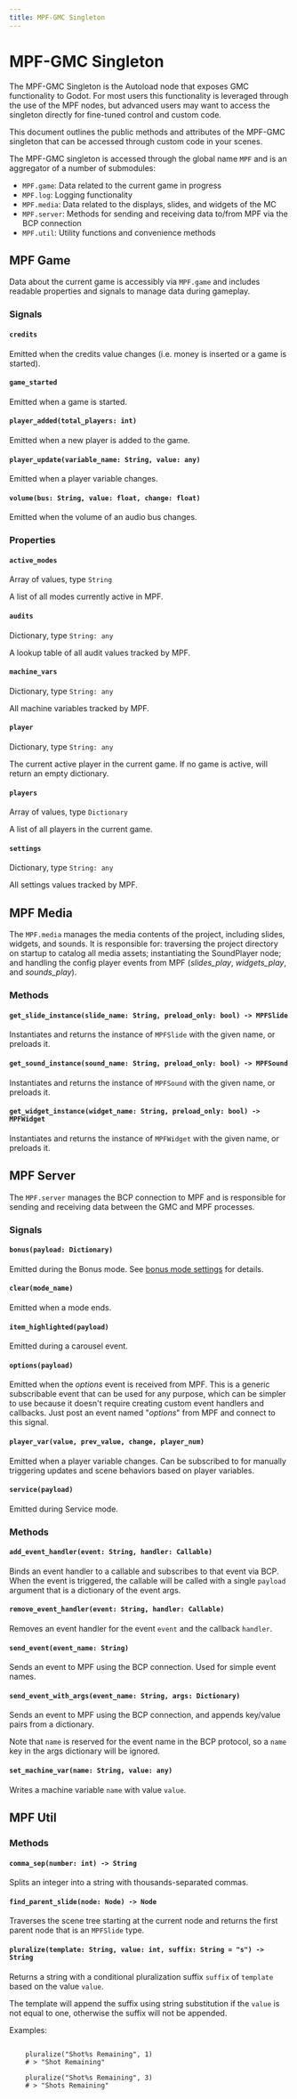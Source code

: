 ```yaml
---
title: MPF-GMC Singleton
---
```


# MPF-GMC Singleton

The MPF-GMC Singleton is the Autoload node that exposes GMC functionality to Godot. For most users this functionality is leveraged through the use of the MPF nodes, but advanced users may want to access the singleton directly for fine-tuned control and custom code.

This document outlines the public methods and attributes of the MPF-GMC singleton that can be accessed through custom code in your scenes.

The MPF-GMC singleton is accessed through the global name `MPF` and is an aggregator of a number of submodules:

  *  `MPF.game`: Data related to the current game in progress
  *  `MPF.log`: Logging functionality
  *  `MPF.media`: Data related to the displays, slides, and widgets of the MC
  *  `MPF.server`: Methods for sending and receiving data to/from MPF via the BCP connection
  *  `MPF.util`: Utility functions and convenience methods

## MPF Game

Data about the current game is accessibly via `MPF.game` and includes readable properties and signals to manage data during gameplay.

### Signals

#### `credits`

Emitted when the credits value changes (i.e. money is inserted or a game is started).

#### `game_started`

Emitted when a game is started.

#### `player_added(total_players: int)`

Emitted when a new player is added to the game.

#### `player_update(variable_name: String, value: any)`

Emitted when a player variable changes.

#### `volume(bus: String, value: float, change: float)`

Emitted when the volume of an audio bus changes.

### Properties

#### `active_modes`

Array of values, type `String`

A list of all modes currently active in MPF.

#### `audits`

Dictionary, type `String: any`

A lookup table of all audit values tracked by MPF.

#### `machine_vars`

Dictionary, type `String: any`

All machine variables tracked by MPF.

#### `player`

Dictionary, type `String: any`

The current active player in the current game. If no game is active, will return an empty dictionary.

#### `players`

Array of values, type `Dictionary`

A list of all players in the current game.

#### `settings`

Dictionary, type `String: any`

All settings values tracked by MPF.

## MPF Media

The `MPF.media` manages the media contents of the project, including slides, widgets, and sounds. It is responsible for: traversing the project directory on startup to catalog all media assets; instantiating the SoundPlayer node; and handling the config player events from MPF (*slides_play*, *widgets_play*, and *sounds_play*).

### Methods

#### `get_slide_instance(slide_name: String, preload_only: bool) -> MPFSlide`

Instantiates and returns the instance of `MPFSlide` with the given name, or preloads it.


#### `get_sound_instance(sound_name: String, preload_only: bool) -> MPFSound`

Instantiates and returns the instance of `MPFSound` with the given name, or preloads it.


#### `get_widget_instance(widget_name: String, preload_only: bool) -> MPFWidget`

Instantiates and returns the instance of `MPFWidget` with the given name, or preloads it.


## MPF Server

The `MPF.server` manages the BCP connection to MPF and is responsible for sending and receiving data between the GMC and MPF processes.

### Signals

#### `bonus(payload: Dictionary)`

Emitted during the Bonus mode. See [bonus mode settings](bonus.md) for details.

#### `clear(mode_name)`

Emitted when a mode ends.

#### `item_highlighted(payload)`

Emitted during a carousel event.

#### `options(payload)`

Emitted when the *options* event is received from MPF. This is a generic subscribable event that can be used for any purpose, which can be simpler to use because it doesn't require creating custom event handlers and callbacks. Just post an event named "*options*"  from MPF and connect to this signal.

#### `player_var(value, prev_value, change, player_num)`

Emitted when a player variable changes. Can be subscribed to for manually triggering updates and scene behaviors based on player variables.

#### `service(payload)`

Emitted during Service mode.

### Methods

#### `add_event_handler(event: String, handler: Callable)`

Binds an event handler to a callable and subscribes to that event via BCP. When the event is triggered, the callable will be called with a single `payload` argument that is a dictionary of the event args.

#### `remove_event_handler(event: String, handler: Callable)`

Removes an event handler for the event `event` and the callback `handler`.

#### `send_event(event_name: String)`

Sends an event to MPF using the BCP connection. Used for simple event names.

#### `send_event_with_args(event_name: String, args: Dictionary)`

Sends an event to MPF using the BCP connection, and appends key/value pairs from a dictionary.

Note that `name` is reserved for the event name in the BCP protocol, so a `name` key in the args dictionary will be ignored.

#### `set_machine_var(name: String, value: any)`

Writes a machine variable `name` with value `value`.

## MPF Util

### Methods

#### `comma_sep(number: int) -> String`

Splits an integer into a string with thousands-separated commas.

#### `find_parent_slide(node: Node) -> Node`

Traverses the scene tree starting at the current node and returns the first parent node that is an `MPFSlide` type.

#### `pluralize(template: String, value: int, suffix: String = "s") -> String`

Returns a string with a conditional pluralization suffix `suffix` of `template` based on the value `value`.

The template will append the suffix using string substitution if the `value` is not equal to one, otherwise the suffix will not be appended.

Examples:

``` code

    pluralize("Shot%s Remaining", 1)
    # > "Shot Remaining"

    pluralize("Shot%s Remaining", 3)
    # > "Shots Remaining"
